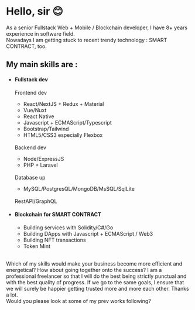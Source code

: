 <h1>Hello, sir 😊</h1>
As a senior Fullstack Web + Mobile / Blockchain developer, I have 8+ years experience in software field.
<br>
Nowadays I am getting stuck to recent trendy technology : SMART CONTRACT, too.
<h2>My main skills are :</h2>
<ul>
  <li>
    <h4>Fullstack dev</h4>
    Frontend dev
  </li>
  <ul>
    <li>React/NextJS + Redux + Material</li>
    <li>Vue/Nuxt</li>
    <li>React Native</li>
    <li>Javascript + ECMAScript/Typescript</li>
    <li>Bootstrap/Tailwind</li>
    <li>HTML5/CSS3 especially Flexbox</li>
  </ul>
  <br>
  Backend dev
  <ul>
    <li>Node/ExpressJS</li>
    <li>PHP + Laravel</li>
  </ul> 
  <br>
  Database up
  <ul>
    <li>MySQL/PostgresQL/MongoDB/MsSQL/SqlLite</li>
  </ul>
  <br>
  RestAPI/GraphQL
  <li>
    <h4>Blockchain for SMART CONTRACT</h4>
  </li>
  <ul>
    <li>Building services with Solidity/C#/Go</li>
    <li>Building DApps with Javascript + ECMAScript / Web3</li>
    <li>Building NFT transactions</li>
    <li>Token Mint</li>
  </ul>
 </ul>
 <br>
Which of my skills would make your business become more efficient and energetical? How about going together onto the success?
I am a professional freelancer so that I will do the best being strictly punctual and with the best quality of progress. If we go to the same goals, I ensure that we will surely be happier getting trusted more and more each other.
Thanks a lot.
<br>
Would you please look at some of my prev works following?
